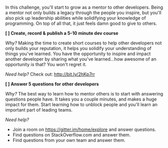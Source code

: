 In this challenge, you'll start to grow as a mentor to other developers. Being a mentor not only builds a legacy through the people you inspire, but you'll also pick up leadership abilities while solidifying your knowledge of programming. On top of all that, it just feels damn good to give to others.

**[ ] Create, record & publish a 5-10 minute dev course**

*Why?*
Making the time to create short courses to help other developers not only builds your reputation, it helps you solidify your understanding of things you've learned. You have the opportunity to inspire and impact another developer by sharing what you've learned...how awesome of an opportunity is that? You won't regret it.

*Need help?*
Check out: http://bit.ly/2hKp7rr

**[ ] Answer 5 questions for other developers**

*Why?*
The best way to learn how to mentor others is to start with answering questions people have. It takes you a couple minutes, and makes a huge impact for them. Start learning how to unblock people and you'll learn an important part of leading teams.

*Need help?*
* Join a room on https://gitter.im/home/explore and answer questions.
* Find questions on StackOverflow.com and answer them.
* Find questions from your own team and answer them.

